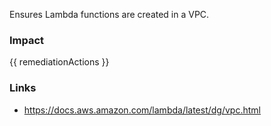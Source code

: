 
Ensures Lambda functions are created in a VPC.

### Impact
<!-- Add Impact here -->

<!-- DO NOT CHANGE -->
{{ remediationActions }}

### Links
- https://docs.aws.amazon.com/lambda/latest/dg/vpc.html


